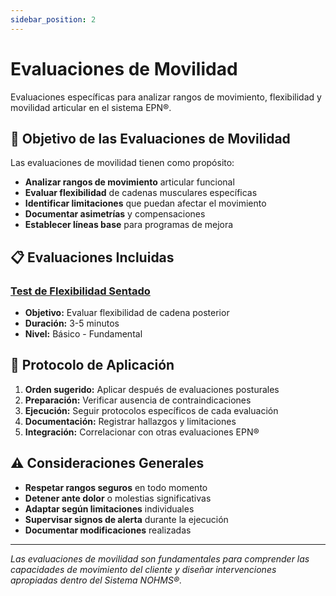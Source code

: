 ```yaml
---
sidebar_position: 2
---
```


# Evaluaciones de Movilidad

Evaluaciones específicas para analizar rangos de movimiento, flexibilidad y movilidad articular en el sistema EPN®.

## 🎯 Objetivo de las Evaluaciones de Movilidad

Las evaluaciones de movilidad tienen como propósito:

- **Analizar rangos de movimiento** articular funcional
- **Evaluar flexibilidad** de cadenas musculares específicas
- **Identificar limitaciones** que puedan afectar el movimiento
- **Documentar asimetrías** y compensaciones
- **Establecer líneas base** para programas de mejora

## 📋 Evaluaciones Incluidas

### [Test de Flexibilidad Sentado](./test-flexibilidad-sentado.md)
- **Objetivo:** Evaluar flexibilidad de cadena posterior
- **Duración:** 3-5 minutos
- **Nivel:** Básico - Fundamental

## 🔄 Protocolo de Aplicación

1. **Orden sugerido:** Aplicar después de evaluaciones posturales
2. **Preparación:** Verificar ausencia de contraindicaciones
3. **Ejecución:** Seguir protocolos específicos de cada evaluación
4. **Documentación:** Registrar hallazgos y limitaciones
5. **Integración:** Correlacionar con otras evaluaciones EPN®

## ⚠️ Consideraciones Generales

- **Respetar rangos seguros** en todo momento
- **Detener ante dolor** o molestias significativas
- **Adaptar según limitaciones** individuales
- **Supervisar signos de alerta** durante la ejecución
- **Documentar modificaciones** realizadas

---

*Las evaluaciones de movilidad son fundamentales para comprender las capacidades de movimiento del cliente y diseñar intervenciones apropiadas dentro del Sistema NOHMS®.*
